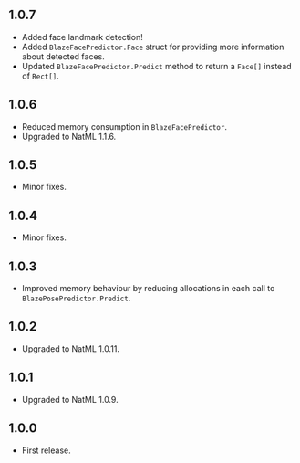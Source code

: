 ## 1.0.7
+ Added face landmark detection!
+ Added `BlazeFacePredictor.Face` struct for providing more information about detected faces.
+ Updated `BlazeFacePredictor.Predict` method to return a `Face[]` instead of `Rect[]`.

## 1.0.6
+ Reduced memory consumption in `BlazeFacePredictor`.
+ Upgraded to NatML 1.1.6.

## 1.0.5
+ Minor fixes.

## 1.0.4
+ Minor fixes.

## 1.0.3
+ Improved memory behaviour by reducing allocations in each call to `BlazePosePredictor.Predict`.

## 1.0.2
+ Upgraded to NatML 1.0.11.

## 1.0.1
+ Upgraded to NatML 1.0.9.

## 1.0.0
+ First release.